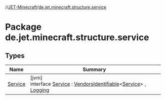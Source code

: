 //[JET-Minecraft](../../index.md)/[de.jet.minecraft.structure.service](index.md)

# Package de.jet.minecraft.structure.service

## Types

| Name | Summary |
|---|---|
| [Service](-service/index.md) | [jvm]<br>interface [Service](-service/index.md) : [VendorsIdentifiable](../de.jet.minecraft.tool.smart/-vendors-identifiable/index.md)&lt;[Service](-service/index.md)&gt; , [Logging](../de.jet.minecraft.tool.smart/-logging/index.md) |
